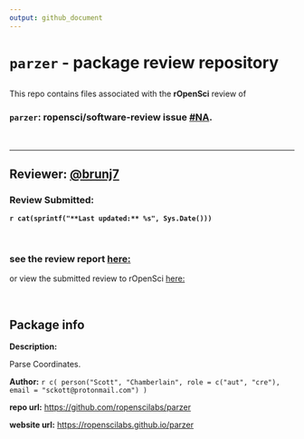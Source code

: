 ```yaml
---
output: github_document
---
```



# `parzer` - package review repository

##

This repo contains files associated with the **rOpenSci** review of

### **`parzer`: ropensci/software-review**  issue [\#NA](https://github.com/ropensci/onboarding/issues/).

<br>


***

## **Reviewer:** [\@brunj7](https://github.com/brunj7)
### Review Submitted:
**`r cat(sprintf("**Last updated:** %s", Sys.Date()))`**

<br>

### see the review report [here:](https://brunj7.github.io/parzer-review/index.nb.html)

or view the submitted review to rOpenSci [here:](https://github.com/brunj7/parzer-review/blob/master/pkgreview.md)

<br>


## Package info

**Description:**

Parse Coordinates.

**Author:** `r c(
		person("Scott", "Chamberlain", role = c("aut", "cre"),
            email = "sckott@protonmail.com")
	)`

**repo url:** <https://github.com/ropenscilabs/parzer>

**website url:** <https://ropenscilabs.github.io/parzer>
